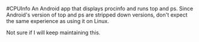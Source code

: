 #CPUInfo
An Android app that displays procinfo and runs top and ps. Since Android's version of top and ps are stripped down versions, don't expect the same experience as using it on Linux.

Not sure if I will keep maintaining this.
